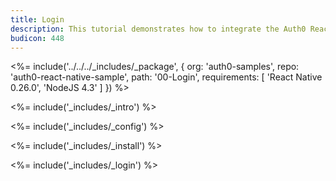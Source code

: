 ```yaml
---
title: Login
description: This tutorial demonstrates how to integrate the Auth0 React Native SDK to add authentication and authorization to your mobile app.
budicon: 448
---
```


<%= include('../../../_includes/_package', {
  org: 'auth0-samples',
  repo: 'auth0-react-native-sample',
  path: '00-Login',
  requirements: [
  'React Native 0.26.0',
  'NodeJS 4.3'
  ]
}) %>

<%= include('_includes/_intro') %>

<%= include('_includes/_config') %>

<%= include('_includes/_install') %>

<%= include('_includes/_login') %>

